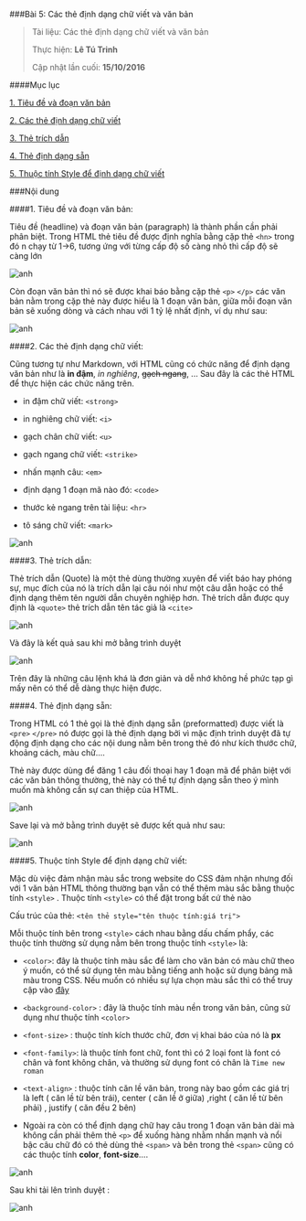 ###Bài 5: Các thẻ định dạng chữ viết và văn bản

> Tài liệu: Các thẻ định dạng chữ viết và văn bản
> 
> Thực hiện: **Lê Tú Trinh**
> 
> Cập nhật lần cuối: **15/10/2016**

####Mục lục

[1. Tiêu đề và đoạn văn bản](#01)

[2. Các thẻ định dạng chữ viết](#02)

[3. Thẻ trích dẫn](#03)

[4. Thẻ định dạng sẵn](#04)

[5. Thuộc tính Style để định dạng chữ viết](#05)

###Nội dung

<a name="01"></a>
####1. Tiêu đề và đoạn văn bản:

Tiêu đề (headline) và đoạn văn bản (paragraph) là thành phần cần phải phân biệt. Trong HTML thẻ tiêu đề được định nghĩa bằng cặp thẻ `<hn>` trong đó n chạy từ 1->6, tương ứng với từng cấp độ số càng nhỏ thì cấp độ sẽ càng lớn

![anh](http://imageshack.com/a/img922/3073/Si1FcQ.png)

Còn đoạn văn bản thì nó sẽ được khai báo bằng cặp thẻ `<p>` `</p>` các văn bản nằm trong cặp thẻ này được hiểu là 1 đoạn văn bản, giữa mỗi đoạn văn bản sẽ xuống dòng và cách nhau với 1 tỷ lệ nhất định, ví dụ như sau:

![anh](http://imageshack.com/a/img922/2675/dcgHrh.png)

<a name="02"></a>
####2. Các thẻ định dạng chữ viết:

Cũng tương tự như Markdown, với HTML cũng có chức năng để định dạng văn bản như là **in đậm**, *in nghiêng*, ~~gạch ngang~~, ... Sau đây là các thẻ HTML để thực hiện các chức năng trên.

- in đậm chữ viết: `<strong>`

- in nghiêng chữ viết: `<i>`

- gạch chân chữ viết: `<u>`

- gạch ngang chữ viết: `<strike>`

- nhấn mạnh câu: `<em>`

- định dạng 1 đoạn mã nào đó: `<code>`

- thước kẻ ngang trên tài liệu: `<hr>`

- tô sáng chữ viết: `<mark>`

![anh](http://imageshack.com/a/img922/7306/UZkBKF.png)

<a name="03"></a>
####3. Thẻ trích dẫn:

Thẻ trích dẫn (Quote) là một thẻ dùng thường xuyên để viết báo hay phóng sự, mục đích của nó là trích dẫn lại câu nói như một câu dẫn hoặc có thể định dạng thêm tên người dẫn chuyên nghiệp hơn. Thẻ trích dẫn được quy định là `<quote>` thẻ trích dẫn tên tác giả là `<cite>`

![anh](http://imageshack.com/a/img924/3927/XXX1oE.png)

Và đây là kết quả sau khi mở bằng trình duyệt

![anh](http://i.imgur.com/8CJSKah.png)

Trên đây là những câu lệnh khá là đơn giản và dễ nhớ không hề phức tạp gì mấy nên có thể dễ dàng thực hiện được.

<a name="04"></a>
####4. Thẻ định dạng sẵn:

Trong HTML có 1 thẻ gọi là thẻ định dạng sẵn (preformatted) được viết là `<pre>`  `</pre>`  nó được gọi là thẻ định dạng bởi vì mặc định trình duyệt đã tự động định dạng cho các nội dung nằm bên trong thẻ đó như kích thước chữ, khoảng cách, màu chữ....

Thẻ này được dùng để đăng 1 câu đối thoại hay 1 đoạn mã để phân biệt với các văn bản thông thường, thẻ này có thể tự định dạng sẵn theo ý mình muốn mà không cần sự can thiệp của HTML. 

![anh](http://imageshack.com/a/img922/167/usO4Cw.png)

Save lại và mở bằng trình duyệt sẽ được kết quả như sau:

![anh](http://imageshack.com/a/img923/5382/h4Dlj8.png)
 
<a name="05"></a>
####5. Thuộc tính Style để định dạng chữ viết:

 Mặc dù việc đảm nhận màu sắc trong website do CSS đảm nhận nhưng đối với 1 văn bản HTML thông thường bạn vẫn có thể thêm màu sắc bằng thuộc tính `<style>` . Thuộc tính `<style>` có thể đặt trong bất cứ thẻ nào

Cấu trúc của thẻ:  `<tên thẻ style="tên thuộc tính:giá trị">`

Mỗi thuộc tính bên trong `<style>` cách nhau bằng dấu chấm phẩy, các thuộc tính thường sử dụng nằm bên trong thuộc tính `<style>` là:

- `<color>`: đây là thuộc tính màu sắc để làm cho văn bản có màu chữ theo ý muốn, có thể sử dụng tên màu bằng tiếng anh hoặc sử dụng bảng mã màu trong CSS. Nếu muốn có nhiều sự lựa chọn màu sắc thì có thể truy cập vào [đây](http://www.w3schools.com/colors/colors_picker.asp)

- `<background-color>` : đây là thuộc tính màu nền trong văn bản, cũng sử dụng như thuộc tính `<color>`

- `<font-size>` : thuộc tính kích thước chữ, đơn vị khai báo của nó là **px**

- `<font-family>`: là thuộc tính font chữ, font thì có 2 loại font là font có chân và font không chân, và thường sử dụng font có chân là `Time new roman`

- `<text-align>` : thuộc tính căn lề văn bản, trong này bao gồm các giá trị là left ( căn lề từ bên trái), center ( căn lề ở giữa) ,right ( căn lề từ bên phải) , justify ( căn đều 2 bên)

-  Ngoài ra còn có thể định dạng chữ hay câu trong 1 đoạn văn bản dài mà không cần phải thêm thẻ `<p>` để xuống hàng nhằm nhấn mạnh và nổi bậc câu chữ đó có thẻ dùng thẻ `<span>` và bên trong thẻ `<span>` cũng có các thuộc tính **color**, **font-size**....

![anh](http://imageshack.com/a/img924/1640/buVBnz.png)

Sau khi tải lên trình duyệt :

![anh](http://imageshack.com/a/img922/1556/GXMWQS.png)
